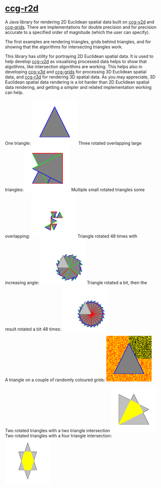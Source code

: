 # [ccg-r2d](https://github.com/agdturner/ccg-r2d)
A Java library for rendering 2D Euclidean spatial data built on [ccg-v2d](https://github.com/agdturner/ccg-v2d) and [ccg-grids](https://github.com/agdturner/ccg-grids). There are implementations for double precision and for precision accurate to a specified order of magnitude (which the user can specify).

The first examples are rendering triangles, grids behind triangles, and for showing that the algorithms for intersecting triangles work.

This library has utility for portraying 2D Euclidean spatial data. It is used to help develop [ccg-v2d](https://github.com/agdturner/ccg-v2d) as visualising processed data helps to show that algoithms, like intersection algorithms are working. This helps also in developing [ccg-v3d](https://github.com/agdturner/ccg-v3d) and [ccg-grids](https://github.com/agdturner/ccg-grids) for processing 3D Euclidean spatial data, and [ccg-r3d](https://github.com/agdturner/ccg-r3d) for rendering 3D spatial data. As you may appreciate, 3D Euclidean spatial data rendering is a lot harder than 2D Euclidean spatial data rendering, and getting a simpler and related implementation working can help.


One triangle:
<img alt="One triangle" src="data/output/test/test0.png" />
Three rotated overlapping large triangles:
<img alt="Three rotated overlapping large triangles" src="data/output/test/test1.png" />
Multiple small rotated triangles some overlapping:
<img alt="Multiple small rotated triangles some overlapping" src="data/output/test/test2.png" />
Triangle rotated 48 times with increasing angle:
<img alt="Triangle rotated 48 times with increasing angle" src="data/output/test/test3.png" />
Triangle rotated a bit, then the result rotated a bit 48 times:
<img alt="Triangle rotated a bit, then the result rotated a bit 48 times" src="data/output/test/test4.png" />

A triangle on a couple of randomly coloured grids:
<img alt="A triangle on a couple of randomly coloured grids" src="data/output/test/test0_grid.png" />

Two rotated triangles with a two triangle intersection
<img alt="A first rendering of a triangle on a couple of randomly coloured grids" src="data/output/test/test6.png" />
Two rotated triangles with a four triangle intersection:
<img alt="Two rotated triangles with a four triangle intersection" src="data/output/test/test7.png" />
